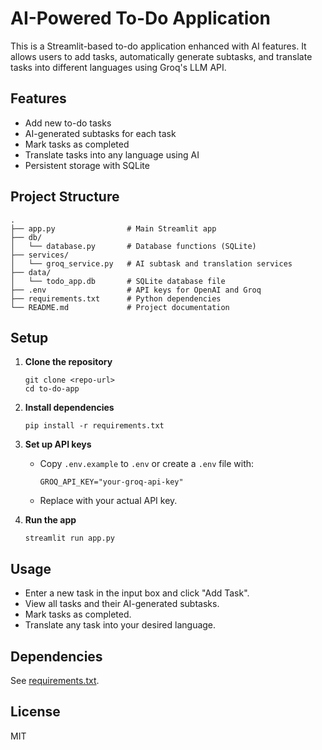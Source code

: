 # AI-Powered To-Do Application

This is a Streamlit-based to-do application enhanced with AI features. It allows users to add tasks, automatically generate subtasks, and translate tasks into different languages using Groq's LLM API.

## Features

- Add new to-do tasks
- AI-generated subtasks for each task
- Mark tasks as completed
- Translate tasks into any language using AI
- Persistent storage with SQLite

## Project Structure

```
.
├── app.py                # Main Streamlit app
├── db/
│   └── database.py       # Database functions (SQLite)
├── services/
│   └── groq_service.py   # AI subtask and translation services
├── data/
│   └── todo_app.db       # SQLite database file
├── .env                  # API keys for OpenAI and Groq
├── requirements.txt      # Python dependencies
└── README.md             # Project documentation
```

## Setup

1. **Clone the repository**  
   ```
   git clone <repo-url>
   cd to-do-app
   ```

2. **Install dependencies**  
   ```
   pip install -r requirements.txt
   ```

3. **Set up API keys**  
   - Copy `.env.example` to `.env` or create a `.env` file with:
     ```
     GROQ_API_KEY="your-groq-api-key"
     ```
   - Replace with your actual API key.

4. **Run the app**  
   ```
   streamlit run app.py
   ```

## Usage

- Enter a new task in the input box and click "Add Task".
- View all tasks and their AI-generated subtasks.
- Mark tasks as completed.
- Translate any task into your desired language.

## Dependencies

See [requirements.txt](requirements.txt).

## License

MIT